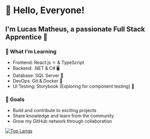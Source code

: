 # 👋 Hello, Everyone!

## I'm Lucas Matheus, a passionate Full Stack Apprentice 🚀

### 🌱 What I'm Learning <br/>
- Frontend: React.js ⚛️ & TypeScript
- Backend: .NET
& C# 🖥️
- Database: SQL Server 💾
- DevOps: Git & Docker 🐳
- UI Testing: Storybook (Exploring for component testing) 📖
### 🎯 Goals
- Build and contribute to exciting projects
- Share knowledge and learn from the community
- Grow my GitHub network through collaboration


[![Top Langs](https://github-readme-stats.vercel.app/api/top-langs/?username=msilvalcs)](https://github.com/msilvalcs/github-readme-stats)
